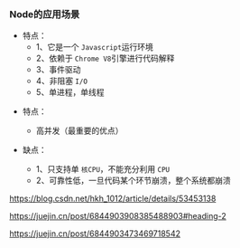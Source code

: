 ### Node的应用场景

* 特点：
  * 1、它是一个 `Javascript`运行环境
  * 2、依赖于 `Chrome V8`引擎进行代码解释
  * 3、事件驱动
  * 4、非阻塞 `I/O`
  * 5、单进程，单线程

- 特点：

  - 高并发（最重要的优点）
- 缺点：

  - 1、只支持单 `核CPU`，不能充分利用 `CPU`
  - 2、可靠性低，一旦代码某个环节崩溃，整个系统都崩溃


https://blog.csdn.net/hkh_1012/article/details/53453138

https://juejin.cn/post/6844903908385488903#heading-2

https://juejin.cn/post/6844903473469718542
